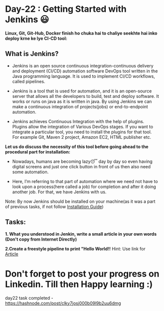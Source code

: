 # Day-22 : Getting Started with Jenkins 😃

**Linux, Git, Git-Hub, Docker finish ho chuka hai to chaliye seekhte hai inko deploy krne ke lye CI-CD tool:**

## What is Jenkins?
- Jenkins is an open source continuous integration-continuous delivery and deployment (CI/CD) automation software DevOps tool written in the Java programming language. It is used to implement CI/CD workflows, called pipelines.

- Jenkins is a tool that is used for automation, and it is an open-source server that allows all the developers to build, test and deploy software. It works or runs on java as it is written in java. By using Jenkins we can make a continuous integration of projects(jobs) or end-to-endpoint automation.

- Jenkins achieves Continuous Integration with the help of plugins. Plugins allow the integration of Various DevOps stages. If you want to integrate a particular tool, you need to install the plugins for that tool. For example Git, Maven 2 project, Amazon EC2, HTML publisher etc.

**Let us do discuss the necessity of this tool before going ahead to the procedural part for installation:** 
- Nowadays, humans are becoming lazy😴 day by day so even having digital screens and just one click button in front of us then also need some automation. 

- Here, I’m referring to that part of automation where we need not have to look upon a process(here called a job) for completion and after it doing another job. For that, we have Jenkins with us.

Note: By now Jenkins should be installed on your machine(as it was a part of previous tasks, if not follow [Installation Guide](https://youtu.be/OkVtBKqMt7I))

 
## Tasks: 

**1. What you understood in Jenkin, write a small article in your own words (Don't copy from Internet Directly)**

**2.Create a freestyle pipeline to print "Hello World!!**
Hint: Use link for [Article](https://www.geeksforgeeks.org/what-is-jenkins)

Don't forget to post your progress on Linkedin. Till then Happy learning :) 
============================================================================================================
day22 task completed - https://hashnode.com/post/clky7josj000b09l9b2uu6dmg

